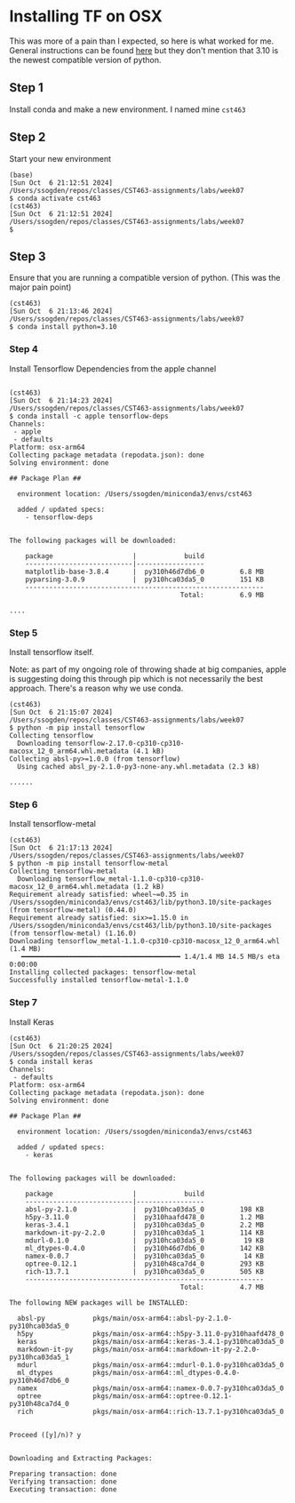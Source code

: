 # Installing TF on OSX

This was more of a pain than I expected, so here is what worked for me.
General instructions can be found [here](https://developer.apple.com/metal/tensorflow-plugin/) but they don't mention that 3.10 is the newest compatible version of python.


## Step 1
Install conda and make a new environment.  I named mine `cst463`

## Step 2
Start your new environment

```shell
(base)
[Sun Oct  6 21:12:51 2024]
/Users/ssogden/repos/classes/CST463-assignments/labs/week07
$ conda activate cst463
(cst463)
[Sun Oct  6 21:12:51 2024]
/Users/ssogden/repos/classes/CST463-assignments/labs/week07
$
```

## Step 3

Ensure that you are running a compatible version of python.  (This was the major pain point)

```shell
(cst463)
[Sun Oct  6 21:13:46 2024]
/Users/ssogden/repos/classes/CST463-assignments/labs/week07
$ conda install python=3.10
```


### Step 4

Install Tensorflow Dependencies from the apple channel

```shell

(cst463)
[Sun Oct  6 21:14:23 2024]
/Users/ssogden/repos/classes/CST463-assignments/labs/week07
$ conda install -c apple tensorflow-deps
Channels:
 - apple
 - defaults
Platform: osx-arm64
Collecting package metadata (repodata.json): done
Solving environment: done

## Package Plan ##

  environment location: /Users/ssogden/miniconda3/envs/cst463

  added / updated specs:
    - tensorflow-deps


The following packages will be downloaded:

    package                    |            build
    ---------------------------|-----------------
    matplotlib-base-3.8.4      |  py310h46d7db6_0         6.8 MB
    pyparsing-3.0.9            |  py310hca03da5_0         151 KB
    ------------------------------------------------------------
                                           Total:         6.9 MB

....

```

### Step 5

Install tensorflow itself.

Note: as part of my ongoing role of throwing shade at big companies, apple is suggesting doing this through pip which is not necessarily the best approach.
There's a reason why we use conda.


```shell
(cst463)
[Sun Oct  6 21:15:07 2024]
/Users/ssogden/repos/classes/CST463-assignments/labs/week07
$ python -m pip install tensorflow
Collecting tensorflow
  Downloading tensorflow-2.17.0-cp310-cp310-macosx_12_0_arm64.whl.metadata (4.1 kB)
Collecting absl-py>=1.0.0 (from tensorflow)
  Using cached absl_py-2.1.0-py3-none-any.whl.metadata (2.3 kB)
  
......
```


### Step 6

Install tensorflow-metal

```shell
(cst463)
[Sun Oct  6 21:17:13 2024]
/Users/ssogden/repos/classes/CST463-assignments/labs/week07
$ python -m pip install tensorflow-metal
Collecting tensorflow-metal
  Downloading tensorflow_metal-1.1.0-cp310-cp310-macosx_12_0_arm64.whl.metadata (1.2 kB)
Requirement already satisfied: wheel~=0.35 in /Users/ssogden/miniconda3/envs/cst463/lib/python3.10/site-packages (from tensorflow-metal) (0.44.0)
Requirement already satisfied: six>=1.15.0 in /Users/ssogden/miniconda3/envs/cst463/lib/python3.10/site-packages (from tensorflow-metal) (1.16.0)
Downloading tensorflow_metal-1.1.0-cp310-cp310-macosx_12_0_arm64.whl (1.4 MB)
   ━━━━━━━━━━━━━━━━━━━━━━━━━━━━━━━━━━━━━━━━ 1.4/1.4 MB 14.5 MB/s eta 0:00:00
Installing collected packages: tensorflow-metal
Successfully installed tensorflow-metal-1.1.0

```


### Step 7

Install Keras

```shell
(cst463)
[Sun Oct  6 21:20:25 2024]
/Users/ssogden/repos/classes/CST463-assignments/labs/week07
$ conda install keras
Channels:
 - defaults
Platform: osx-arm64
Collecting package metadata (repodata.json): done
Solving environment: done

## Package Plan ##

  environment location: /Users/ssogden/miniconda3/envs/cst463

  added / updated specs:
    - keras


The following packages will be downloaded:

    package                    |            build
    ---------------------------|-----------------
    absl-py-2.1.0              |  py310hca03da5_0         198 KB
    h5py-3.11.0                |  py310haafd478_0         1.2 MB
    keras-3.4.1                |  py310hca03da5_0         2.2 MB
    markdown-it-py-2.2.0       |  py310hca03da5_1         114 KB
    mdurl-0.1.0                |  py310hca03da5_0          19 KB
    ml_dtypes-0.4.0            |  py310h46d7db6_0         142 KB
    namex-0.0.7                |  py310hca03da5_0          14 KB
    optree-0.12.1              |  py310h48ca7d4_0         293 KB
    rich-13.7.1                |  py310hca03da5_0         505 KB
    ------------------------------------------------------------
                                           Total:         4.7 MB

The following NEW packages will be INSTALLED:

  absl-py            pkgs/main/osx-arm64::absl-py-2.1.0-py310hca03da5_0
  h5py               pkgs/main/osx-arm64::h5py-3.11.0-py310haafd478_0
  keras              pkgs/main/osx-arm64::keras-3.4.1-py310hca03da5_0
  markdown-it-py     pkgs/main/osx-arm64::markdown-it-py-2.2.0-py310hca03da5_1
  mdurl              pkgs/main/osx-arm64::mdurl-0.1.0-py310hca03da5_0
  ml_dtypes          pkgs/main/osx-arm64::ml_dtypes-0.4.0-py310h46d7db6_0
  namex              pkgs/main/osx-arm64::namex-0.0.7-py310hca03da5_0
  optree             pkgs/main/osx-arm64::optree-0.12.1-py310h48ca7d4_0
  rich               pkgs/main/osx-arm64::rich-13.7.1-py310hca03da5_0


Proceed ([y]/n)? y


Downloading and Extracting Packages:

Preparing transaction: done
Verifying transaction: done
Executing transaction: done
```




